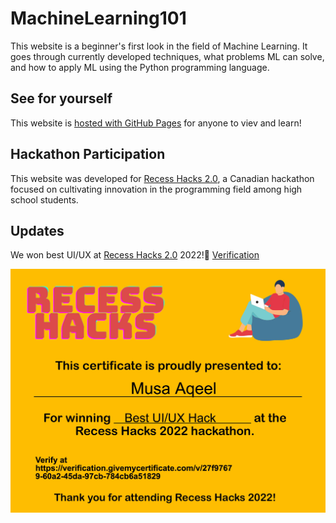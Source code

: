 # MachineLearning101

This website is a beginner's first look in the field of Machine Learning.
It goes through currently developed techniques, what problems ML can solve,
and how to apply ML using the Python programming language.

## See for yourself

This website is [hosted with GitHub Pages][1] for anyone to viev and learn!

## Hackathon Participation

This website was developed for [Recess Hacks 2.0][2], a Canadian hackathon
focused on cultivating innovation in the programming field among high school students.

## Updates 

We won best UI/UX at [Recess Hacks 2.0][2] 2022!🥇 [Verification][3] 

[1]: https://ml.musaaqeel.tech
[2]: https://recess-hacks-2022.devpost.com/
[3]: https://verification.givemycertificate.com/v/27f97679-60a2-45da-97cb-784cb6a51829

![MUSARECESSHACKSCERTIFICATE](https://github.com/MusaAqeel/MachineLearning101/raw/main/MUSARECESSHACKSCERTIFICATE.png)

